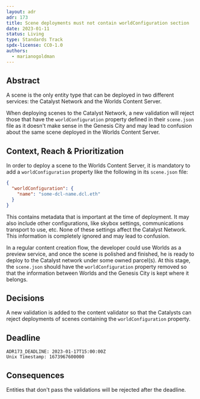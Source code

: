 ```yaml
---
layout: adr
adr: 173
title: Scene deployments must not contain worldConfiguration section
date: 2023-01-11
status: Living
type: Standards Track
spdx-license: CC0-1.0
authors:
  - marianogoldman
---
```


## Abstract

A scene is the only entity type that can be deployed in two different services: the Catalyst Network and the Worlds Content Server.

When deploying scenes to the Catalyst Network, a new validation will reject those that have the `worldConfiguration` property defined in their `scene.json` file as it doesn't make sense in the Genesis City and may lead to confusion about the same scene deployed in
the Worlds Content Server.

## Context, Reach & Prioritization

In order to deploy a scene to the Worlds Content Server, it is mandatory to add a `worldConfiguration` property like the following in its `scene.json` file:

```json
{
  "worldConfiguration": {
    "name": "some-dcl-name.dcl.eth"
  }
}
```

This contains metadata that is important at the time of deployment. It may also include other configurations, like skybox settings, communications transport to use, etc. None of these settings affect the Catalyst Network. This information is completely ignored and may lead to confusion.

In a regular content creation flow, the developer could use Worlds as
a preview service, and once the scene is polished and finished, he is ready to deploy to the Catalyst network under some owned parcel(s). At this stage, the `scene.json` should have the `worldConfiguration` property removed so that the information between Worlds and the Genesis City is kept where it belongs.

## Decisions

A new validation is added to the content validator so that the Catalysts can reject deployments of scenes containing the `worldConfiguration` property.

## Deadline

    ADR173_DEADLINE: 2023-01-17T15:00:00Z
    Unix Timestamp: 1673967600000

## Consequences

Entities that don't pass the validations will be rejected after the deadline.
